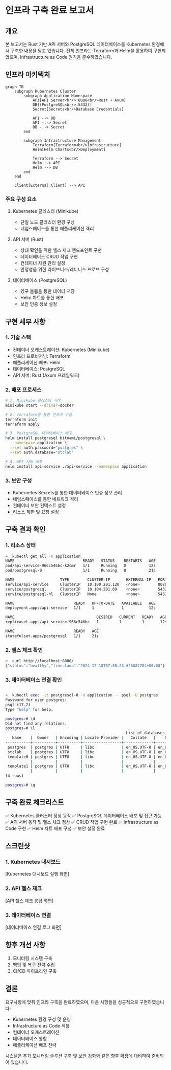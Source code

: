 # 인프라 구축 완료 보고서

## 개요

본 보고서는 Rust 기반 API 서버와 PostgreSQL 데이터베이스를 Kubernetes 환경에서 구축한 내용을 담고 있습니다. 전체 인프라는 Terraform과 Helm을 활용하여 구현되었으며, Infrastructure as Code 원칙을 준수하였습니다.

## 인프라 아키텍처

```mermaid
graph TB
    subgraph Kubernetes Cluster
        subgraph Application Namespace
            API[API Server<br/>:8080<br/>Rust + Axum]
            DB[(PostgreSQL<br/>:5432)]
            Secret[Secrets<br/>Database Credentials]
            
            API --> DB
            API -.-> Secret
            DB -.-> Secret
        end
        
        subgraph Infrastructure Management
            Terraform[Terraform<br/>Infrastructure]
            Helm[Helm Charts<br/>Deployment]
            
            Terraform --> Secret
            Helm --> API
            Helm --> DB
        end
    end

    Client[External Client] --> API
```

### 주요 구성 요소

1. Kubernetes 클러스터 (Minikube)
   - 단일 노드 클러스터 환경 구성
   - 네임스페이스를 통한 애플리케이션 격리

2. API 서버 (Rust)
   - 상태 확인을 위한 헬스 체크 엔드포인트 구현
   - 데이터베이스 CRUD 작업 구현
   - 컨테이너 자원 관리 설정
   - 안정성을 위한 라이브니스/레디니스 프로브 구성

3. 데이터베이스 (PostgreSQL)
   - 영구 볼륨을 통한 데이터 저장
   - Helm 차트를 통한 배포
   - 보안 인증 정보 설정

## 구현 세부 사항

### 1. 기술 스택

- 컨테이너 오케스트레이션: Kubernetes (Minikube)
- 인프라 프로비저닝: Terraform
- 애플리케이션 배포: Helm
- 데이터베이스: PostgreSQL
- API 서버: Rust (Axum 프레임워크)

### 2. 배포 프로세스

```bash
# 1. Minikube 클러스터 시작
minikube start --driver=docker

# 2. Terraform을 통한 인프라 구성
terraform init
terraform apply

# 3. PostgreSQL 데이터베이스 배포
helm install postgresql bitnami/postgresql \
  --namespace application \
  --set auth.password="postgres" \
  --set auth.database="stclab"

# 4. API 서버 배포
helm install api-service ./api-service --namespace application
```

### 3. 보안 구성

- Kubernetes Secrets를 통한 데이터베이스 인증 정보 관리
- 네임스페이스를 통한 네트워크 격리
- 컨테이너 보안 컨텍스트 설정
- 리소스 제한 및 요청 설정

## 구축 결과 확인

### 1. 리소스 상태

```bash
➜  kubectl get all -n application                                                                                                                                                                           [16:03:33]
NAME                              READY   STATUS    RESTARTS   AGE
pod/api-service-966c546bc-k2cmr   1/1     Running   0          12s
pod/postgresql-0                  1/1     Running   0          21s

NAME                    TYPE        CLUSTER-IP       EXTERNAL-IP   PORT(S)    AGE
service/api-service     ClusterIP   10.100.201.120   <none>        8080/TCP   173m
service/postgresql      ClusterIP   10.104.201.69    <none>        5432/TCP   21s
service/postgresql-hl   ClusterIP   None             <none>        5432/TCP   21s

NAME                          READY   UP-TO-DATE   AVAILABLE   AGE
deployment.apps/api-service   1/1     1            1           12s

NAME                                    DESIRED   CURRENT   READY   AGE
replicaset.apps/api-service-966c546bc   1         1         1       12s

NAME                          READY   AGE
statefulset.apps/postgresql   1/1     21s
```

[]("~/Pictures/Screenshots/리소스_상태.png")

### 2. 헬스 체크 확인

```bash
➜  curl http://localhost:8080/
{"status":"healthy","timestamp":"2024-12-10T07:08:23.626882784+00:00"}
```

[]("~/Pictures/Screenshots/헬스체크.png/")

### 3. 데이터베이스 연결 확인

```bash

➜  kubectl exec -it postgresql-0 -n application -- psql -U postgres                                                                                                                                         [16:03:45]
Password for user postgres:
psql (17.2)
Type "help" for help.

postgres=# \d
Did not find any relations.
postgres=# \l
                                                     List of databases
   Name    |  Owner   | Encoding | Locale Provider |   Collate   |    Ctype    | Locale | ICU Rules |   Access privileges
-----------+----------+----------+-----------------+-------------+-------------+--------+-----------+-----------------------
 postgres  | postgres | UTF8     | libc            | en_US.UTF-8 | en_US.UTF-8 |        |           |
 stclab    | postgres | UTF8     | libc            | en_US.UTF-8 | en_US.UTF-8 |        |           |
 template0 | postgres | UTF8     | libc            | en_US.UTF-8 | en_US.UTF-8 |        |           | =c/postgres          +
           |          |          |                 |             |             |        |           | postgres=CTc/postgres
 template1 | postgres | UTF8     | libc            | en_US.UTF-8 | en_US.UTF-8 |        |           | =c/postgres          +
           |          |          |                 |             |             |        |           | postgres=CTc/postgres
(4 rows)

postgres=# \q

```

[]("~/Pictures/Screenshots/db_connection.png")

## 구축 완료 체크리스트

✅ Kubernetes 클러스터 정상 동작
✅ PostgreSQL 데이터베이스 배포 및 접근 가능
✅ API 서버 동작 및 헬스 체크 정상
✅ CRUD 작업 구현 완료
✅ Infrastructure as Code 구현
✅ Helm 차트 배포 구성
✅ 보안 설정 완료

## 스크린샷

### 1. Kubernetes 대시보드

[Kubernetes 대시보드 실행 화면]

### 2. API 헬스 체크

[API 헬스 체크 응답 화면]

### 3. 데이터베이스 연결

[데이터베이스 연결 로그 화면]

## 향후 개선 사항

1. 모니터링 시스템 구축
2. 백업 및 복구 전략 수립
3. CI/CD 파이프라인 구축

## 결론

요구사항에 맞춰 인프라 구축을 완료하였으며, 다음 사항들을 성공적으로 구현하였습니다:

- Kubernetes 환경 구성 및 운영
- Infrastructure as Code 적용
- 컨테이너 오케스트레이션
- 데이터베이스 통합
- 애플리케이션 배포 전략

시스템은 추가 모니터링 솔루션 구축 및 보안 강화와 같은 향후 확장에 대비하여 준비되어 있습니다.

